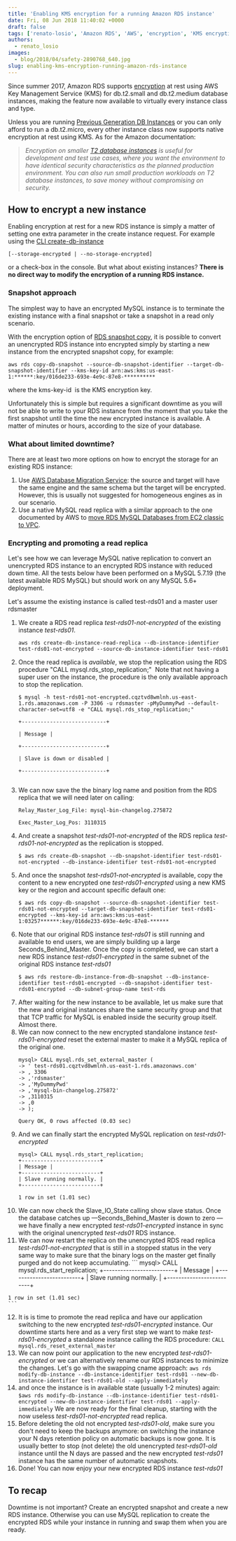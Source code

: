 ```yaml
---
title: 'Enabling KMS encryption for a running Amazon RDS instance'
date: Fri, 08 Jun 2018 11:40:02 +0000
draft: false
tags: ['renato-losio', 'Amazon RDS', 'AWS', 'encryption', 'KMS encryption', 'MySQL', 'Labs']
authors:
  - renato_losio
images:
  - blog/2018/04/safety-2890768_640.jpg
slug: enabling-kms-encryption-running-amazon-rds-instance
---
```


Since summer 2017, Amazon RDS supports [encryption](https://aws.amazon.com/about-aws/whats-new/2017/06/amazon-rds-enables-encryption-at-rest-for-additional-t2-instance-types/) at rest using AWS Key Management Service (KMS) for db.t2.small and db.t2.medium database instances, making the feature now available to virtually every instance class and type. 

Unless you are running [Previous Generation DB Instances](https://aws.amazon.com/rds/previous-generation/) or you can only afford to run a db.t2.micro, every other instance class now supports native encryption at rest using KMS. As for the Amazon documentation:

> _Encryption on smaller [T2 database instances](http://docs.aws.amazon.com/AmazonRDS/latest/UserGuide/Concepts.DBInstanceClass.html) is useful for development and test use cases, where you want the environment to have identical security characteristics as the planned production environment. You can also run small production workloads on T2 database instances, to save money without compromising on security._

How to encrypt a new instance
-----------------------------

Enabling encryption at rest for a new RDS instance is simply a matter of setting one extra parameter in the create instance request. For example using the [CLI create-db-instance](http://docs.aws.amazon.com/cli/latest/reference/rds/create-db-instance.html)
```
[--storage-encrypted | --no-storage-encrypted]
```
or a check-box in the console. But what about existing instances? **There is no direct way to modify the encryption of a running RDS instance.**

### **Snapshot approach**

The simplest way to have an encrypted MySQL instance is to terminate the existing instance with a final snapshot or take a snapshot in a read only scenario. 

With the encryption option of [RDS snapshot copy](http://docs.aws.amazon.com/cli/latest/reference/rds/copy-db-snapshot.html), it is possible to convert an unencrypted RDS instance into encrypted simply by starting a new instance from the encrypted snapshot copy, for example:
```
aws rds copy-db-snapshot --source-db-snapshot-identifier --target-db-snapshot-identifier --kms-key-id arn:aws:kms:us-east-1:******:key/016de233-693e-4e9c-87e8-**********
```
where the kms-key-id  is the KMS encryption key. 

Unfortunately this is simple but requires a significant downtime as you will not be able to write to your RDS instance from the moment that you take the first snapshot until the time the new encrypted instance is available. A matter of minutes or hours, according to the size of your database.

### What about limited downtime?

There are at least two more options on how to encrypt the storage for an existing RDS instance:

1.  Use [AWS Database Migration Service](https://aws.amazon.com/dms/): the source and target will have the same engine and the same schema but the target will be encrypted. However, this is usually not suggested for homogeneous engines as in our scenario.
2.  Use a native MySQL read replica with a similar approach to the one documented by AWS to [move RDS MySQL Databases from EC2 classic to VPC](https://d0.awsstatic.com/whitepapers/RDS/Moving_RDS_MySQL_DB_to_VPC.pdf).

### Encrypting and promoting a read replica

Let's see how we can leverage MySQL native replication to convert an unencrypted RDS instance to an encrypted RDS instance with reduced down time. All the tests below have been performed on a MySQL 5.7.19 (the latest available RDS MySQL) but should work on any MySQL 5.6+ deployment. 

Let's assume the existing instance is called test-rds01 and a master user rdsmaster

1.  We create a RDS read replica _test-rds01-not-encrypted_ of the existing instance _test-rds01_.
    ```
    aws rds create-db-instance-read-replica --db-instance-identifier test-rds01-not-encrypted --source-db-instance-identifier test-rds01
    ```
2.  Once the read replica is _available_, we stop the replication using the RDS procedure "CALL mysql.rds_stop_replication;"  Note that not having a super user on the instance, the procedure is the only available approach to stop the replication.
    ```
    $ mysql -h test-rds01-not-encrypted.cqztvd8wmlnh.us-east-1.rds.amazonaws.com -P 3306 -u rdsmaster -pMyDummyPwd --default-character-set=utf8 -e "CALL mysql.rds_stop_replication;"
    
    +---------------------------+
    
    | Message |
    
    +---------------------------+
    
    | Slave is down or disabled |
    
    +---------------------------+
    
    
    ```
3.  We can now save the the binary log name and position from the RDS replica that we will need later on calling:
    ```
    Relay_Master_Log_File: mysql-bin-changelog.275872
    
    Exec_Master_Log_Pos: 3110315
    ```
4.  And create a snapshot _test-rds01-not-encrypted_ of the RDS replica _test-rds01-not-encrypted_ as the replication is stopped.
    ```
    $ aws rds create-db-snapshot --db-snapshot-identifier test-rds01-not-encrypted --db-instance-identifier test-rds01-not-encrypted
    ```
5.  And once the snapshot _test-rds01-not-encrypted_ is available, copy the content to a new encrypted one _test-rds01-encrypted_ using a new KMS key or the region and account specific default one:
    ```
    $ aws rds copy-db-snapshot --source-db-snapshot-identifier test-rds01-not-encrypted --target-db-snapshot-identifier test-rds01-encrypted --kms-key-id arn:aws:kms:us-east-1:03257******:key/016de233-693e-4e9c-87e8-******
    ```
6.  Note that our original RDS instance _test-rds01_ is still running and available to end users, we are simply building up a large Seconds_Behind_Master. Once the copy is completed, we can start a new RDS instance _test-rds01-encrypted_ in the same subnet of the original RDS instance _test-rds01_
    ```
    $ aws rds restore-db-instance-from-db-snapshot --db-instance-identifier test-rds01-encrypted --db-snapshot-identifier test-rds01-encrypted --db-subnet-group-name test-rds
    ```
7.  After waiting for the new instance to be available, let us make sure that the new and original instances share the same security group and that that TCP traffic for MySQL is enabled inside the security group itself. Almost there.
8.  We can now connect to the new encrypted standalone instance _test-rds01-encrypted_ reset the external master to make it a MySQL replica of the original one.
    ```
    mysql> CALL mysql.rds_set_external_master (
    -> ' test-rds01.cqztvd8wmlnh.us-east-1.rds.amazonaws.com'
    -> , 3306
    -> ,'rdsmaster'
    -> ,'MyDummyPwd'
    -> ,'mysql-bin-changelog.275872'
    -> ,3110315
    -> ,0
    -> );
    
    Query OK, 0 rows affected (0.03 sec)
    ```
9.  And we can finally start the encrypted MySQL replication on _test-rds01-encrypted_
    ```
    mysql> CALL mysql.rds_start_replication;
    +-------------------------+
    | Message |
    +-------------------------+
    | Slave running normally. |
    +-------------------------+
    
    1 row in set (1.01 sec)
    ```
10.  We can now check the Slave_IO_State calling show slave status. Once the database catches up —Seconds_Behind_Master is down to zero — we have finally a new encrypted _test-rds01-encrypted_ instance in sync with the original unencrypted _test-rds01_ RDS instance.
11.  We can now restart the replica on the unencrypted RDS read replica _test-rds01-not-encrypted_ that is still in a stopped status in the very same way to make sure that the binary logs on the master get finally purged and do not keep accumulating.
    ```
    mysql> CALL mysql.rds_start_replication;
    +-------------------------+
    | Message |
    +-------------------------+
    | Slave running normally. |
    +-------------------------+
    
    1 row in set (1.01 sec)
    ```
12.  It is is time to promote the read replica and have our application switching to the new encrypted _test-rds01-encrypted_ instance. Our downtime starts here and as a very first step we want to make _test-rds01-encrypted_ a standalone instance calling the RDS procedure:
    ```
    CALL mysql.rds_reset_external_master
    ```
13.  We can now point our application to the new encrypted _test-rds01-encrypted_ or we can alternatively rename our RDS instances to minimize the changes. Let's go with the swapping cname approach:
    ```
    aws rds modify-db-instance --db-instance-identifier test-rds01 --new-db-instance-identifier test-rds01-old --apply-immediately
    ```
14.  and once the instance is in available state (usually 1-2 minutes) again:
    ```
    $aws rds modify-db-instance --db-instance-identifier test-rds01-encrypted --new-db-instance-identifier test-rds01 --apply-immediately
    ```
    We are now ready for the final cleanup, starting with the now useless _test-rds01-not-encrypted_ read replica.
15.  Before deleting the old not encrypted _test-rds01-old_, make sure you don't need to keep the backups anymore: on switching the instance your N days retention policy on automatic backups is now gone. It is usually better to stop (not delete) the old unencrypted _test-rds01-old_ instance until the N days are passed and the new encrypted _test-rds01_ instance has the same number of automatic snapshots.
16.  Done! You can now enjoy your new encrypted RDS instance _test-rds01_

To recap
--------

Downtime is not important? Create an encrypted snapshot and create a new RDS instance. Otherwise you can use MySQL replication to create the encrypted RDS while your instance in running and swap them when you are ready.